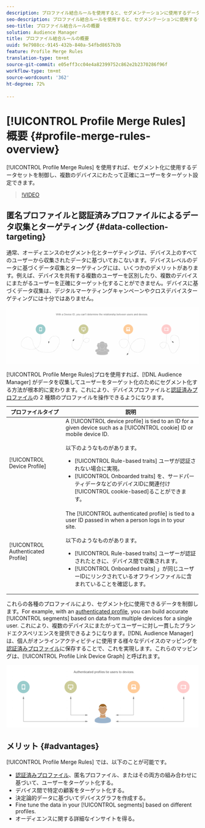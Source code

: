 ```yaml
---
description: プロファイル結合ルールを使用すると、セグメンテーションに使用するデータセットを管理できます。また、複数のデバイスにわたって個人を正確にターゲットに設定することができます。
seo-description: プロファイル結合ルールを使用すると、セグメンテーションに使用するデータセットを管理できます。また、複数のデバイスにわたって個人を正確にターゲットに設定することができます。
seo-title: プロファイル結合ルールの概要
solution: Audience Manager
title: プロファイル結合ルールの概要
uuid: 9e7988cc-9145-432b-840a-54fbd8657b3b
feature: Profile Merge Rules
translation-type: tm+mt
source-git-commit: e05eff3cc04e4a82399752c862e2b2370286f96f
workflow-type: tm+mt
source-wordcount: '362'
ht-degree: 72%

---
```



# [!UICONTROL Profile Merge Rules] 概要 {#profile-merge-rules-overview}

[!UICONTROL Profile Merge Rules] を使用すれば、セグメント化に使用するデータセットを制御し、複数のデバイスにわたって正確にユーザーをターゲット設定できます。

>[!VIDEO](https://video.tv.adobe.com/v/28974)

## 匿名プロファイルと認証済みプロファイルによるデータ収集とターゲティング {#data-collection-targeting}

通常、オーディエンスのセグメント化とターゲティングは、デバイス上のすべてのユーザーから収集されたデータに基づいておこないます。デバイスレベルのデータに基づくデータ収集とターゲティングには、いくつかのデメリットがあります。例えば、デバイスを共有する複数のユーザーを区別したり、複数のデバイスにまたがるユーザーを正確にターゲット化することができません。デバイスに基づくデータ収集は、デジタルマーケティングキャンペーンやクロスデバイスターゲティングには十分ではありません。

![](assets/unauthenticated2.png)

[!UICONTROL Profile Merge Rules]プロを使用すれば、[!DNL Audience Manager] がデータを収集してユーザーをターゲット化のためにセグメント化する方法が根本的に変わります。これにより、デバイスプロファイルと[認証済みプロファイル](../../reference/visitor-authentication-states.md)の 2 種類のプロファイルを操作できるようになります。

| プロファイルタイプ | 説明 |
|---|---|
| [!UICONTROL Device Profile] | A [!UICONTROL device profile] is tied to an ID for a given device such as a [!UICONTROL cookie] ID or mobile device ID.<br><br>以下のようなものがあります。<ul><li>[!UICONTROL Rule-based traits] ユーザが認証されない場合に実現。</li><li>[!UICONTROL Onboarded traits] を、サードパーティデータなどのデバイスIDに関連付け [!UICONTROL cookie-based]ることができます。</li></ul> |
| [!UICONTROL Authenticated Profile] | The [!UICONTROL authenticated profile] is tied to a user ID passed in when a person logs in to your site.<br><br>以下のようなものがあります。<ul><li>[!UICONTROL Rule-based traits] ユーザーが認証されたときに、デバイス間で収集されます。</li><li>[!UICONTROL Onboarded traits] 」が同じユーザーIDにリンクされているオフラインファイルに含まれていることを確認します。</li></ul> |

これらの各種のプロファイルにより、セグメント化に使用できるデータを制御します。For example, with an [authenticated profile](../../reference/visitor-authentication-states.md), you can build accurate [!UICONTROL segments] based on data from multiple devices for a single user. これにより、複数のデバイスにまたがってユーザーに対し一貫したブランドエクスペリエンスを提供できるようになります。[!DNL Audience Manager] は、個人がオンラインアクティビティに使用する様々なデバイスのマッピングを[認証済みプロファイル](../../reference/visitor-authentication-states.md)に保存することで、これを実現します。これらのマッピングは、[!UICONTROL Profile Link Device Graph] と呼ばれます。

![](assets/authenticated2.png)

## メリット {#advantages}

[!UICONTROL Profile Merge Rules] では、以下のことが可能です。

* [認証済みプロファイル](../../reference/visitor-authentication-states.md)、匿名プロファイル、またはその両方の組み合わせに基づいて、ユーザーをターゲット化する。
* デバイス間で特定の顧客をターゲット化する。
* 決定論的データに基づいてデバイスグラフを作成する。
* Fine tune the data in your [!UICONTROL segments] based on different profiles.
* オーディエンスに関する詳細なインサイトを得る。
